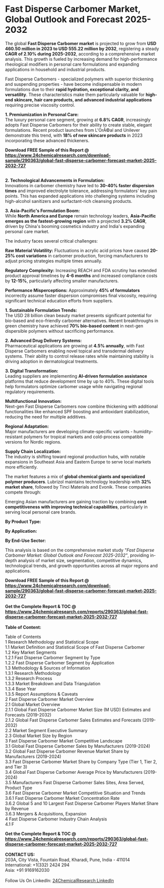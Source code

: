 <h1>Fast Disperse Carbomer Market, Global Outlook and Forecast 2025-2032</h1><p>The global <strong>Fast Disperse Carbomer market</strong> is projected to grow from <strong>USD 460.50 million in 2023 to USD 555.22 million by 2032</strong>, registering a steady <strong>CAGR of 2.10% during 2025-2032</strong>, according to a comprehensive market analysis. This growth is fueled by increasing demand for high-performance rheological modifiers in personal care formulations and expanding applications in household and industrial products.</p><p>Fast Disperse Carbomers - specialized polymers with superior thickening and suspending properties - have become indispensable in modern formulations due to their <strong>rapid hydration, exceptional clarity, and versatility</strong>. These characteristics make them particularly valuable for <strong>high-end skincare, hair care products, and advanced industrial applications</strong> requiring precise viscosity control.</p><p><strong>1. Premiumization in Personal Care:</strong><br>
The luxury personal care segment, growing at <strong>6.8% CAGR</strong>, increasingly adopts Fast Disperse Carbomers for their ability to create stable, elegant formulations. Recent product launches from L'OrÃ©al and Unilever demonstrate this trend, with <strong>18% of new skincare products</strong> in 2023 incorporating these advanced thickeners.</p><div><b>Download FREE Sample of this Report @ 
            <a href="https://www.24chemicalresearch.com/download-sample/290363/global-fast-disperse-carbomer-forecast-market-2025-2032-727">
            https://www.24chemicalresearch.com/download-sample/290363/global-fast-disperse-carbomer-forecast-market-2025-2032-727</a></b></div><br><p><strong>2. Technological Advancements in Formulation:</strong><br>
Innovations in carbomer chemistry have led to <strong>30-40% faster dispersion times</strong> and improved electrolyte tolerance, addressing formulators' key pain points. This has expanded applications into challenging systems including high-alcohol sanitizers and surfactant-rich cleansing products.</p><p><strong>3. Asia-Pacific's Formulation Boom:</strong><br>
While <strong>North America and Europe</strong> remain technology leaders, <strong>Asia-Pacific emerges as the fastest-growing region</strong> with a projected <strong>3.2% CAGR</strong>, driven by China's booming cosmetics industry and India's expanding personal care market.</p><p>The industry faces several critical challenges:</p><p><strong>Raw Material Volatility:</strong> Fluctuations in acrylic acid prices have caused <strong>20-25% cost variations</strong> in carbomer production, forcing manufacturers to adjust pricing strategies multiple times annually.</p><p><strong>Regulatory Complexity:</strong> Increasing REACH and FDA scrutiny has extended product approval timelines by <strong>4-6 months</strong> and increased compliance costs by <strong>12-15%</strong>, particularly affecting smaller manufacturers.</p><p><strong>Performance Misperceptions:</strong> Approximately <strong>45% of formulators</strong> incorrectly assume faster dispersion compromises final viscosity, requiring significant technical education efforts from suppliers.</p><p><strong>1. Sustainable Formulation Trends:</strong><br>
The USD 28 billion clean beauty market presents significant potential for bio-based and eco-friendly carbomer alternatives. Recent breakthroughs in green chemistry have achieved <strong>70% bio-based content</strong> in next-gen dispersible polymers without sacrificing performance.</p><p><strong>2. Advanced Drug Delivery Systems:</strong><br>
Pharmaceutical applications are growing at <strong>4.5% annually</strong>, with Fast Disperse Carbomers enabling novel topical and transdermal delivery systems. Their ability to control release rates while maintaining stability is driving adoption in dermatological treatments.</p><p><strong>3. Digital Transformation:</strong><br>
Leading suppliers are implementing <strong>AI-driven formulation assistance</strong> platforms that reduce development time by up to 40%. These digital tools help formulators optimize carbomer usage while navigating regional regulatory requirements.</p><p><strong>Multifunctional Innovation:</strong><br>
	Next-gen Fast Disperse Carbomers now combine thickening with additional functionalities like enhanced SPF boosting and antioxidant stabilization, reducing the need for multiple additives.</p><p><strong>Regional Adaptation:</strong><br>
	Major manufacturers are developing climate-specific variants - humidity-resistant polymers for tropical markets and cold-process compatible versions for Nordic regions.</p><p><strong>Supply Chain Localization:</strong><br>
	The industry is shifting toward regional production hubs, with notable expansions in Southeast Asia and Eastern Europe to serve local markets more efficiently.</p><p>The market features a mix of <strong>global chemical giants and specialized polymer producers</strong>. Lubrizol maintains technology leadership with <strong>32% market share</strong>, followed by Tinci Materials and Evonik. These companies compete through:</p><p>Emerging Asian manufacturers are gaining traction by combining <strong>cost competitiveness with improving technical capabilities</strong>, particularly in serving local personal care brands.</p><p><strong>By Product Type:</strong></p><p><strong>By Application:</strong></p><p><strong>By End-Use Sector:</strong></p><p>This analysis is based on the comprehensive market study <em>"Fast Disperse Carbomer Market: Global Outlook and Forecast 2025-2032"</em>, providing in-depth analysis of market size, segmentation, competitive dynamics, technological trends, and growth opportunities across all major regions and applications.</p><div><b>Download FREE Sample of this Report @ 
            <a href="https://www.24chemicalresearch.com/download-sample/290363/global-fast-disperse-carbomer-forecast-market-2025-2032-727">
            https://www.24chemicalresearch.com/download-sample/290363/global-fast-disperse-carbomer-forecast-market-2025-2032-727</a></b></div><br><div><b>Get the Complete Report & TOC @ 
            <a href="https://www.24chemicalresearch.com/reports/290363/global-fast-disperse-carbomer-forecast-market-2025-2032-727">
            https://www.24chemicalresearch.com/reports/290363/global-fast-disperse-carbomer-forecast-market-2025-2032-727</a></b></div><br>
            <b>Table of Content:</b><p>Table of Contents<br />
1 Research Methodology and Statistical Scope<br />
1.1 Market Definition and Statistical Scope of Fast Disperse Carbomer<br />
1.2 Key Market Segments<br />
1.2.1 Fast Disperse Carbomer Segment by Type<br />
1.2.2 Fast Disperse Carbomer Segment by Application<br />
1.3 Methodology & Sources of Information<br />
1.3.1 Research Methodology<br />
1.3.2 Research Process<br />
1.3.3 Market Breakdown and Data Triangulation<br />
1.3.4 Base Year<br />
1.3.5 Report Assumptions & Caveats<br />
2 Fast Disperse Carbomer Market Overview<br />
2.1 Global Market Overview<br />
2.1.1 Global Fast Disperse Carbomer Market Size (M USD) Estimates and Forecasts (2019-2032)<br />
2.1.2 Global Fast Disperse Carbomer Sales Estimates and Forecasts (2019-2032)<br />
2.2 Market Segment Executive Summary<br />
2.3 Global Market Size by Region<br />
3 Fast Disperse Carbomer Market Competitive Landscape<br />
3.1 Global Fast Disperse Carbomer Sales by Manufacturers (2019-2024)<br />
3.2 Global Fast Disperse Carbomer Revenue Market Share by Manufacturers (2019-2024)<br />
3.3 Fast Disperse Carbomer Market Share by Company Type (Tier 1, Tier 2, and Tier 3)<br />
3.4 Global Fast Disperse Carbomer Average Price by Manufacturers (2019-2024)<br />
3.5 Manufacturers Fast Disperse Carbomer Sales Sites, Area Served, Product Type<br />
3.6 Fast Disperse Carbomer Market Competitive Situation and Trends<br />
3.6.1 Fast Disperse Carbomer Market Concentration Rate<br />
3.6.2 Global 5 and 10 Largest Fast Disperse Carbomer Players Market Share by Revenue<br />
3.6.3 Mergers & Acquisitions, Expansion<br />
4 Fast Disperse Carbomer Industry Chain Analysis<br />
4.1 F</p><div><b>Get the Complete Report & TOC @ 
            <a href="https://www.24chemicalresearch.com/reports/290363/global-fast-disperse-carbomer-forecast-market-2025-2032-727">
            https://www.24chemicalresearch.com/reports/290363/global-fast-disperse-carbomer-forecast-market-2025-2032-727</a></b></div><br><b>CONTACT US:</b><br>
            203A, City Vista, Fountain Road, Kharadi, Pune, India - 411014<br>
            International: +1(332) 2424 294<br>
            Asia: +91 9169162030 <br><br>
            Follow Us On LinkedIn: <a href="https://www.linkedin.com/company/24chemicalresearch/">24ChemicalResearch LinkedIn</a>